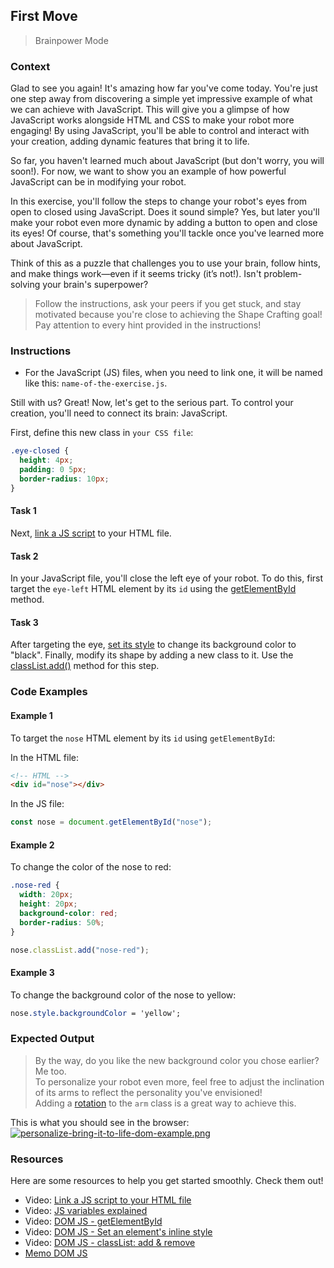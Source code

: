 ## First Move

> Brainpower Mode

### Context

Glad to see you again! It's amazing how far you've come today. You're just one step away from discovering a simple yet impressive example of what we can achieve with JavaScript. This will give you a glimpse of how JavaScript works alongside HTML and CSS to make your robot more engaging! By using JavaScript, you'll be able to control and interact with your creation, adding dynamic features that bring it to life.

So far, you haven't learned much about JavaScript (but don't worry, you will soon!). For now, we want to show you an example of how powerful JavaScript can be in modifying your robot.

In this exercise, you'll follow the steps to change your robot's eyes from open to closed using JavaScript. Does it sound simple? Yes, but later you'll make your robot even more dynamic by adding a button to open and close its eyes! Of course, that's something you'll tackle once you've learned more about JavaScript.

Think of this as a puzzle that challenges you to use your brain, follow hints, and make things work—even if it seems tricky (it’s not!). Isn't problem-solving your brain's superpower?

> Follow the instructions, ask your peers if you get stuck, and stay motivated because you're close to achieving the Shape Crafting goal!
> Pay attention to every hint provided in the instructions!

### Instructions

- For the JavaScript (JS) files, when you need to link one, it will be named like this: `name-of-the-exercise.js`.

Still with us? Great! Now, let's get to the serious part. To control your creation, you'll need to connect its brain: JavaScript.

First, define this new class in `your CSS file`:

```css
.eye-closed {
  height: 4px;
  padding: 0 5px;
  border-radius: 10px;
}
```

#### Task 1

Next, [link a JS script](https://developer.mozilla.org/en-US/docs/Web/HTML/Element/script) to your HTML file.

#### Task 2

In your JavaScript file, you'll close the left eye of your robot. To do this, first target the `eye-left` HTML element by its `id` using the [getElementById](https://developer.mozilla.org/en-US/docs/Web/API/Document/getElementById) method.

#### Task 3

After targeting the eye, [set its style](https://developer.mozilla.org/en-US/docs/Web/API/ElementCSSInlineStyle/style#setting_styles) to change its background color to "black". Finally, modify its shape by adding a new class to it. Use the [classList.add()](https://developer.mozilla.org/en-US/docs/Web/API/Element/classList) method for this step.

### Code Examples

#### Example 1

To target the `nose` HTML element by its `id` using `getElementById`:

In the HTML file:

```html
<!-- HTML -->
<div id="nose"></div>
```

In the JS file:

```js
const nose = document.getElementById("nose");
```

#### Example 2

To change the color of the nose to red:

```css
.nose-red {
  width: 20px;
  height: 20px;
  background-color: red;
  border-radius: 50%;
}
```

```js
nose.classList.add("nose-red");
```

#### Example 3

To change the background color of the nose to yellow:

```css
nose.style.backgroundColor = 'yellow';
```

### Expected Output

> By the way, do you like the new background color you chose earlier? Me too.  
> To personalize your robot even more, feel free to adjust the inclination of its arms to reflect the personality you've envisioned!  
> Adding a [rotation](https://developer.mozilla.org/en-US/docs/Web/CSS/transform-function/rotate) to the `arm` class is a great way to achieve this.

This is what you should see in the browser:  
[![personalize-bring-it-to-life-dom-example.png](https://i.postimg.cc/Df5pcWN1/personalize-bring-it-to-life-dom-example.png)](https://postimg.cc/pyhBWdRd)

### Resources

Here are some resources to help you get started smoothly. Check them out!

- Video: [Link a JS script to your HTML file](https://www.youtube.com/watch?v=jMvsQm-p1gM&list=PLHyAJ_GrRtf979iZZ1N3qYMfsPj9PCCrF&index=7)
- Video: [JS variables explained](https://www.youtube.com/watch?v=XNjhAMhyVJo&list=PLDa5D3mQAy7Sj0s4J6R5HT2xsEXkYuYFL&index=3)
- Video: [DOM JS - getElementById](https://www.youtube.com/watch?v=34kAR8yBtDM&list=PLHyAJ_GrRtf979iZZ1N3qYMfsPj9PCCrF&index=8)
- Video: [DOM JS - Set an element's inline style](https://www.youtube.com/watch?v=pxlYKvju1z8&list=PLHyAJ_GrRtf979iZZ1N3qYMfsPj9PCCrF&index=15)
- Video: [DOM JS - classList: add & remove](https://www.youtube.com/watch?v=uQEM-3_4vPA&list=PLHyAJ_GrRtf979iZZ1N3qYMfsPj9PCCrF&index=17)
- [Memo DOM JS](https://github.com/nan-academy/js-training/blob/gh-pages/examples/dom.js)
